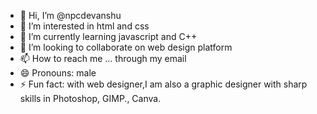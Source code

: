 - 👋 Hi, I’m @npcdevanshu
- 👀 I’m interested in html and css
- 🌱 I’m currently learning javascript and C++
- 💞️ I’m looking to collaborate on web design platform
- 📫 How to reach me ... through my email 
- 😄 Pronouns: male
- ⚡ Fun fact: with web designer,I am also a graphic designer with sharp skills in Photoshop, GIMP., Canva.

<!---
npcdevanshu/npcdevanshu is a ✨ special ✨ repository because its `README.md` (this file) appears on your GitHub profile.
You can click the Preview link to take a look at your changes.
--->

